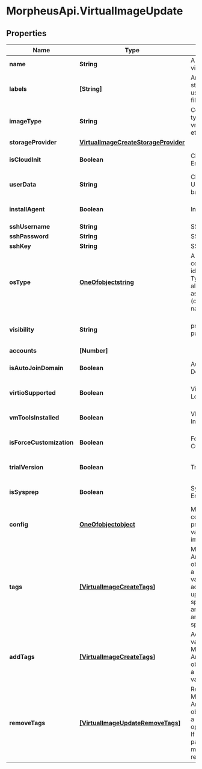 # MorpheusApi.VirtualImageUpdate

## Properties

Name | Type | Description | Notes
------------ | ------------- | ------------- | -------------
**name** | **String** | A name for the virtual image | [optional] 
**labels** | **[String]** | Array of label strings, can be used for filtering. | [optional] 
**imageType** | **String** | Code of image type. eg. vmware, ami, etc. | [optional] 
**storageProvider** | [**VirtualImageCreateStorageProvider**](VirtualImageCreateStorageProvider.md) |  | [optional] 
**isCloudInit** | **Boolean** | Cloud Init Enabled? | [optional] [default to false]
**userData** | **String** | Cloud-Init User Data, a bash script | [optional] 
**installAgent** | **Boolean** | Install Agent? | [optional] [default to false]
**sshUsername** | **String** | SSH Username | [optional] 
**sshPassword** | **String** | SSH Password | [optional] 
**sshKey** | **String** | SSH Key | [optional] 
**osType** | [**OneOfobjectstring**](OneOfobjectstring.md) | A Map containing the id of the OS Type. This can also be passed as a string (code or name) instead. | [optional] 
**visibility** | **String** | private or public | [optional] [default to &#39;private&#39;]
**accounts** | **[Number]** |  | [optional] 
**isAutoJoinDomain** | **Boolean** | Auto Join Domain? | [optional] [default to false]
**virtioSupported** | **Boolean** | VirtIO Drivers Loaded? | [optional] [default to true]
**vmToolsInstalled** | **Boolean** | VM Tools Installed? | [optional] [default to true]
**isForceCustomization** | **Boolean** | Force Guest Customization? | [optional] [default to false]
**trialVersion** | **Boolean** | Trial Version | [optional] [default to false]
**isSysprep** | **Boolean** | Sysprep Enabled? | [optional] [default to false]
**config** | [**OneOfobjectobject**](OneOfobjectobject.md) | Map of configuration properties, varies by image type. | [optional] 
**tags** | [**[VirtualImageCreateTags]**](VirtualImageCreateTags.md) | Metadata tags, Array of objects having a name and value, this adds or updates the specified tags and removes any tags not specified. | [optional] 
**addTags** | [**[VirtualImageCreateTags]**](VirtualImageCreateTags.md) | Add or update value of Metadata tags, Array of objects having a name and value. | [optional] 
**removeTags** | [**[VirtualImageUpdateRemoveTags]**](VirtualImageUpdateRemoveTags.md) | Remove Metadata tags, Array of objects having a name and an optional value. If value is passed, it must match to be removed. | [optional] 


